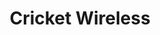 ---
title: "Cricket Wireless"
url: /nampa/cricket-wireless-caldwell-boulevard/
shop: mobile phone
---